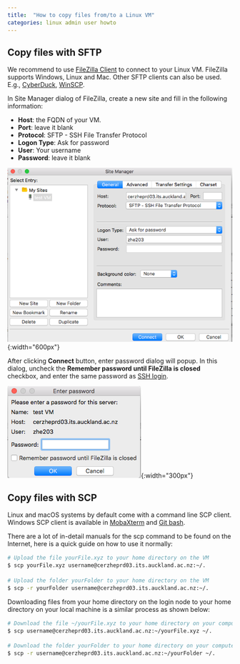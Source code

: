 ```yaml
---
title:  "How to copy files from/to a Linux VM"
categories: linux admin user howto
---
```



## Copy files with SFTP

We recommend to use [FileZilla Client](https://filezilla-project.org/) to connect to your Linux VM. FileZilla supports Windows, Linux and Mac. Other SFTP clients can also be used. E.g., [CyberDuck](https://cyberduck.io/), [WinSCP](https://winscp.net).  

In Site Manager dialog of FileZilla, create a new site and fill in the following information:

- **Host**: the FQDN of your VM.
- **Port**: leave it blank
- **Protocol**: SFTP - SSH File Transfer Protocol
- **Logon Type**: Ask for password
- **User**: Your username
- **Password**: leave it blank

![useful image](/docs/assets/filezilla.png){:width="600px"}


After clicking **Connect** button, enter password dialog will popup. In this dialog, uncheck the **Remember password until FileZilla is closed** checkbox, and enter the same password as [SSH login](./ssh-client.md).

![useful image](./assets/doc/copy-file-linux/filezilla2.png){:width="300px"}

## Copy files with SCP

Linux and macOS systems by default come with a command line SCP client. Windows SCP client is available in [MobaXterm](https://mobaxterm.mobatek.net/) and [Git bash](https://git-scm.com/download/win).


There are a lot of in-detail manuals for the scp command to be found on the Internet, here is a quick guide on how to use it normally:

```bash
# Upload the file yourFile.xyz to your home directory on the VM
$ scp yourFile.xyz username@cerzheprd03.its.auckland.ac.nz:~/.
 
# Upload the folder yourFolder to your home directory on the VM
$ scp -r yourFolder username@cerzheprd03.its.auckland.ac.nz:~/.
```

Downloading files from your home directory on the login node to your home directory on your local machine is a similar process as shown below:

```bash
# Download the file ~/yourFile.xyz to your home directory on your computer
$ scp username@cerzheprd03.its.auckland.ac.nz:~/yourFile.xyz ~/.
 
# Download the folder yourFolder to your home directory on your computer
$ scp -r username@cerzheprd03.its.auckland.ac.nz:~/yourFolder ~/.
```
